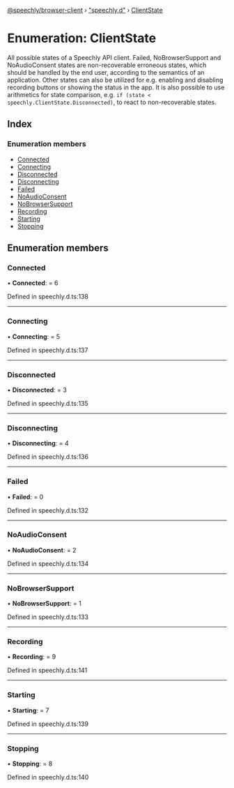 [@speechly/browser-client](../README.md) › ["speechly.d"](../modules/_speechly_d_.md) › [ClientState](_speechly_d_.clientstate.md)

# Enumeration: ClientState

All possible states of a Speechly API client. Failed, NoBrowserSupport and NoAudioConsent states are non-recoverable
erroneous states, which should be handled by the end user, according to the semantics of an application.
Other states can also be utilized for e.g. enabling and disabling recording buttons or showing the status in the app.
It is also possible to use arithmetics for state comparison, e.g. `if (state < speechly.ClientState.Disconnected)`,
to react to non-recoverable states.

## Index

### Enumeration members

* [Connected](_speechly_d_.clientstate.md#connected)
* [Connecting](_speechly_d_.clientstate.md#connecting)
* [Disconnected](_speechly_d_.clientstate.md#disconnected)
* [Disconnecting](_speechly_d_.clientstate.md#disconnecting)
* [Failed](_speechly_d_.clientstate.md#failed)
* [NoAudioConsent](_speechly_d_.clientstate.md#noaudioconsent)
* [NoBrowserSupport](_speechly_d_.clientstate.md#nobrowsersupport)
* [Recording](_speechly_d_.clientstate.md#recording)
* [Starting](_speechly_d_.clientstate.md#starting)
* [Stopping](_speechly_d_.clientstate.md#stopping)

## Enumeration members

###  Connected

• **Connected**: = 6

Defined in speechly.d.ts:138

___

###  Connecting

• **Connecting**: = 5

Defined in speechly.d.ts:137

___

###  Disconnected

• **Disconnected**: = 3

Defined in speechly.d.ts:135

___

###  Disconnecting

• **Disconnecting**: = 4

Defined in speechly.d.ts:136

___

###  Failed

• **Failed**: = 0

Defined in speechly.d.ts:132

___

###  NoAudioConsent

• **NoAudioConsent**: = 2

Defined in speechly.d.ts:134

___

###  NoBrowserSupport

• **NoBrowserSupport**: = 1

Defined in speechly.d.ts:133

___

###  Recording

• **Recording**: = 9

Defined in speechly.d.ts:141

___

###  Starting

• **Starting**: = 7

Defined in speechly.d.ts:139

___

###  Stopping

• **Stopping**: = 8

Defined in speechly.d.ts:140

